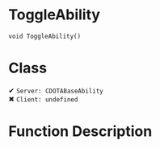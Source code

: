 # ToggleAbility
```
void ToggleAbility()
```
# Class
✔ `Server: CDOTABaseAbility`  
✖ `Client: undefined`  

# Function Description

